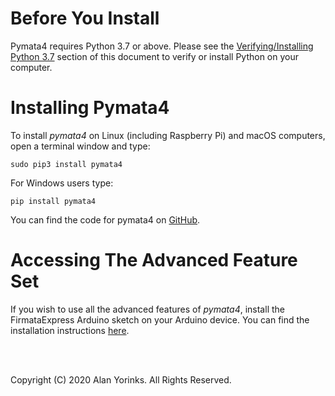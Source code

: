 # Before You Install

Pymata4 requires Python 3.7 or above.
Please see the [Verifying/Installing Python 3.7](../python_install)
 section of this
document to verify or install Python on your computer.

# Installing Pymata4

To install _pymata4_ on Linux (including Raspberry Pi) and macOS computers, open a terminal window and type:

```
sudo pip3 install pymata4
```

For Windows users type:

```
pip install pymata4
```

You can find the code for pymata4 on [GitHub](https://github.com/MrYsLab/pymata4).

# Accessing The Advanced Feature Set

If you wish to use all the advanced features of _pymata4_, install the FirmataExpress Arduino sketch on your Arduino
device. You can find the installation instructions [here](../firmata_express/).


<br>
<br>


Copyright (C) 2020 Alan Yorinks. All Rights Reserved.
